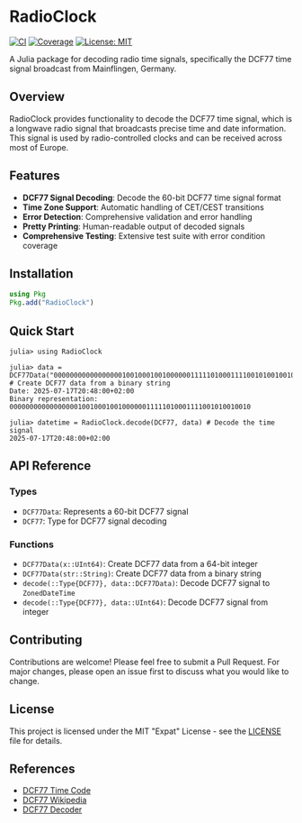 # RadioClock

[![CI](https://github.com/giordano/RadioClock.jl/workflows/UnitTests/badge.svg)](https://github.com/giordano/RadioClock.jl/actions?query=workflow%3AUnitTests)
[![Coverage](https://codecov.io/gh/giordano/RadioClock.jl/branch/main/graph/badge.svg)](https://codecov.io/gh/giordano/RadioClock.jl)
[![License: MIT](https://img.shields.io/badge/License-MIT-yellow.svg)](https://opensource.org/licenses/MIT)

A Julia package for decoding radio time signals, specifically the DCF77 time signal broadcast from Mainflingen, Germany.

## Overview

RadioClock provides functionality to decode the DCF77 time signal, which is a longwave radio signal that broadcasts precise time and date information. This signal is used by radio-controlled clocks and can be received across most of Europe.

## Features

- **DCF77 Signal Decoding**: Decode the 60-bit DCF77 time signal format
- **Time Zone Support**: Automatic handling of CET/CEST transitions
- **Error Detection**: Comprehensive validation and error handling
- **Pretty Printing**: Human-readable output of decoded signals
- **Comprehensive Testing**: Extensive test suite with error condition coverage

## Installation

```julia
using Pkg
Pkg.add("RadioClock")
```

## Quick Start

```julia-repl
julia> using RadioClock

julia> data = DCF77Data("000000000000000001001000100100000011111010001111001010010010") # Create DCF77 data from a binary string
Date: 2025-07-17T20:48:00+02:00
Binary representation: 000000000000000001001000100100000011111010001111001010010010

julia> datetime = RadioClock.decode(DCF77, data) # Decode the time signal
2025-07-17T20:48:00+02:00
```

## API Reference

### Types

- `DCF77Data`: Represents a 60-bit DCF77 signal
- `DCF77`: Type for DCF77 signal decoding

### Functions

- `DCF77Data(x::UInt64)`: Create DCF77 data from a 64-bit integer
- `DCF77Data(str::String)`: Create DCF77 data from a binary string
- `decode(::Type{DCF77}, data::DCF77Data)`: Decode DCF77 signal to `ZonedDateTime`
- `decode(::Type{DCF77}, data::UInt64)`: Decode DCF77 signal from integer

## Contributing

Contributions are welcome! Please feel free to submit a Pull Request. For major changes, please open an issue first to discuss what you would like to change.

## License

This project is licensed under the MIT "Expat" License - see the [LICENSE](LICENSE) file for details.

## References

- [DCF77 Time Code](https://www.ptb.de/cms/en/ptb/fachabteilungen/abt4/fb-44/ag-442/dissemination-of-legal-time/dcf77/dcf77-time-code.html)
- [DCF77 Wikipedia](https://en.wikipedia.org/wiki/DCF77)
- [DCF77 Decoder](https://gheja.github.io/dcf77-decoder/tools/decode_js/decode.html)
